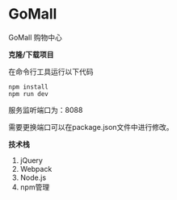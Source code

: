 # GoMall
GoMall 购物中心 

**克隆/下载项目**

在命令行工具运行以下代码

```
npm install
npm run dev
```

服务监听端口为：8088

需要更换端口可以在package.json文件中进行修改。

**技术栈**

1. jQuery
2. Webpack 
3. Node.js
4. npm管理



